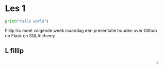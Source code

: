 # Les 1

```python
print("hello world")
```

Fillip Ilic moet volgende week maandag een presentatie houden over Github en Flask en SQLAlchemy

## L fillip

<marquee>L fillip</marquee>